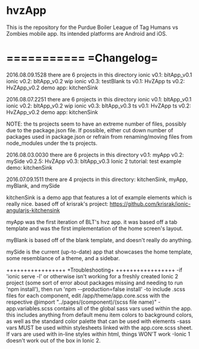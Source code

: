 # hvzApp
This is the repository for the Purdue Boiler League of Tag Humans vs Zombies mobile app.
Its intended platforms are Android and iOS.

===========
=Changelog=
===========
2016.08.09.1528
there are 6 projects in this directory
ionic v0.1:	bltApp_v0.1
ionic v0.2:	bltApp_v0.2
wip ionic v0.3:	testBlank
ts v0.1:	HvZApp
ts v0.2:	HvZApp_v0.2
demo app:	kitchenSink

2016.08.07.2251
there are 6 projects in this directory
ionic v0.1:	bltApp_v0.1
ionic v0.2:	bltApp_v0.2
wip ionic v0.3:	bltApp_v0.3
ts v0.1:	HvZApp
ts v0.2:	HvZApp_v0.2
demo app:	kitchenSink

NOTE: the ts projects seem to have an extreme number of files, possibly due to the package.json file. If possible, either cut down number of packages used in package.json or refrain from renaming/moving files from node_modules under the ts projects.


2016.08.03.0030
there are 6 projects in this directory
v0.1:                myApp
v0.2:                mySide
v0.2.5:              HvZApp
v0.3:                bltApp_v0.3
Ionic 2 tutorial:    test
example demo:        kitchenSink



2016.07.09.1511
there are 4 projects in this directory: kitchenSink, myApp, myBlank, and mySide

kitchenSink is a demo app that features a lot of example elements which is really nice. based off of krisrak's project: https://github.com/krisrak/ionic-angularjs-kitchensink

myApp was the first iteration of BLT's hvz app. it was based off a tab template and was the first implementation of the home screen's layout.

myBlank is based off of the blank template, and doesn't really do anything.

mySide is the current (up-to-date) app that showcases the home template, some resemblance of a theme, and a sidebar.

+++++++++++++++++
+Troubleshooting+
+++++++++++++++++
-if 'ionic serve -l' or otherwise isn't working for a freshly created Ionic 2 project (some sort of error about packages missing and needing to run 'npm install'), then run 'npm --production=false install'
-to include .scss files for each component, edit /app/theme/app.core.scss with the respective @import "../pages/(component)/(scss file name)"
-app.variables.scss contains all of the global sass vars used within the app. this includes anything from default menu item colors to background colors, as well as the standard color palette that can be used with elements
-sass vars MUST be used within stylesheets linked with the app.core.scss sheet. If vars are used with in-line styles within html, things WON'T work
-Ionic 1 doesn't work out of the box in Ionic 2. 